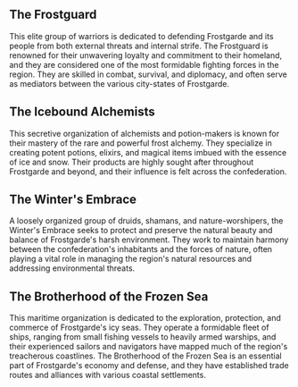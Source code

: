 ## The Frostguard
This elite group of warriors is dedicated to defending Frostgarde and its people from both external threats and internal strife. The Frostguard is renowned for their unwavering loyalty and commitment to their homeland, and they are considered one of the most formidable fighting forces in the region. They are skilled in combat, survival, and diplomacy, and often serve as mediators between the various city-states of Frostgarde.

## The Icebound Alchemists
This secretive organization of alchemists and potion-makers is known for their mastery of the rare and powerful frost alchemy. They specialize in creating potent potions, elixirs, and magical items imbued with the essence of ice and snow. Their products are highly sought after throughout Frostgarde and beyond, and their influence is felt across the confederation.

## The Winter's Embrace
A loosely organized group of druids, shamans, and nature-worshipers, the Winter's Embrace seeks to protect and preserve the natural beauty and balance of Frostgarde's harsh environment. They work to maintain harmony between the confederation's inhabitants and the forces of nature, often playing a vital role in managing the region's natural resources and addressing environmental threats.

## The Brotherhood of the Frozen Sea
This maritime organization is dedicated to the exploration, protection, and commerce of Frostgarde's icy seas. They operate a formidable fleet of ships, ranging from small fishing vessels to heavily armed warships, and their experienced sailors and navigators have mapped much of the region's treacherous coastlines. The Brotherhood of the Frozen Sea is an essential part of Frostgarde's economy and defense, and they have established trade routes and alliances with various coastal settlements.
